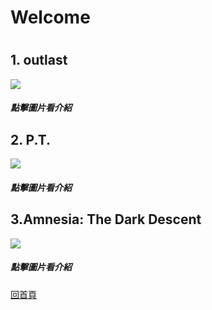 <h1>Welcome<h1>


<h2>1. outlast</h2>
<p><a href=" https://j24576931000.github.io/outlast/"><img src="https://upload.wikimedia.org/wikipedia/en/1/1b/Outlast2.png" /></a></p>
<h5>點擊圖片看介紹</h5>

  

  <h2>2. P.T.</h2>
  <p><a href=" https://j24576931000.github.io/P.T./."><img src="https://www.upmedia.mg/upload/ck/ptdemo2.jpg" /></a></p>
  <h5>點擊圖片看介紹</h5>

<h2>3.Amnesia: The Dark Descent</h2>
<p><a href=" https://j24576931000.github.io/Amnesia-The-Dark-Descent/.."><img src="https://steamcdn-a.akamaihd.net/steam/apps/57300/header.jpg?t=1470159681" /></a></p>
<h5>點擊圖片看介紹</h5>
<p><a href="https://j24576931000.github.io/HORROR-HOUSE/">回首頁</a></p>
